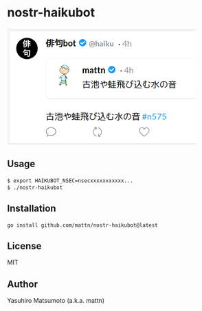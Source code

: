 # nostr-haikubot

![nostr-haikubot](https://raw.githubusercontent.com/mattn/nostr-haikubot/main/screenshot.png)

## Usage

```
$ export HAIKUBOT_NSEC=nsecxxxxxxxxxxx...
$ ./nostr-haikubot
```

## Installation

```
go install github.com/mattn/nostr-haikubot@latest
```

## License

MIT

## Author

Yasuhiro Matsumoto (a.k.a. mattn)
